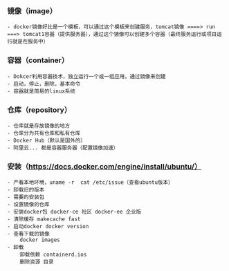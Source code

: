### 镜像（image）
	- docker镜像好比是一个模板，可以通过这个模板来创建服务，tomcat镜像 ====> run ===> tomcat1容器（提供服务器），通过这个镜像可以创建多个容器（最终服务运行或项目运行就是在服务中）
### 容器（container）
	- Dokcer利用容器技术，独立运行一个或一组应用，通过镜像来创建
	- 启动，停止，删除，基本命令
	- 容器就是简易的linux系统
### 仓库（repository）
	- 仓库就是存放镜像的地方
	- 仓库分为共有仓库和私有仓库
	- Docker Hub（默认是国外的）
	- 阿里云... 都是容器服务器（配置镜像加速）
	
### 安装（https://docs.docker.com/engine/install/ubuntu/）
	- 产看本地环境，uname -r  cat /etc/issue（查看ubuntu版本）
	- 卸载旧的版本
	- 需要的安装包
	- 设置镜像的仓库
	- 安装docker包 docker-ce 社区 docker-ee 企业版
	- 清除缓存 makecache fast
	- 启动docker docker version
	- 查看下载的镜像
		docker images
	- 卸载
		卸载依赖 containerd.ios
		删除资源 目录